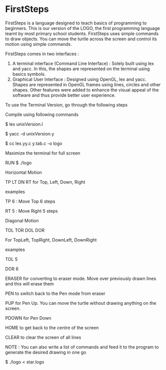 # FirstSteps
FirstSteps is a language designed to teach basics of programming to beginners. This is our version of the LOGO, the first programming language learnt by most primary school students. FirstSteps uses simple commands to draw objects. You can move the turtle across the screen and control its motion using simple commands.

FirstSteps comes in two interfaces : 

1. A terminal interface (Command Line Interface) : Solely built using lex and yacc. In this, the shapes are represented on the terminal using basics symbols.
2. Graphical User Interface : Designed using OpenGL, lex and yacc. Shapes are represented in OpenGL frames using lines, circles and other shapes. Other features were added to enhance the visual appeal of the software and thus provide better user experience. 


To use the Terminal Version, go through the following steps

Compile using following commands

$ lex unixVersion.l

$ yacc -d unixVersion.y

$ cc lex.yy.c y.tab.c -o logo


Maximize the terminal for full screen

RUN $ ./logo

Horizontal Motion

TP LT DN RT for Top, Left, Down, Right

examples

TP 6 : Move Top 6 steps

RT 5 : Move Right 5 steps

Diagonal Motion

TOL TOR DOL DOR

For TopLeft, TopRight, DownLeft, DownRight

examples

TOL 5

DOR 6


ERASER for converting to eraser mode. Move over previously drawn lines and this will erase them

PEN to switch back to the Pen mode from eraser

PUP for Pen Up. You can move the turtle without drawing anything on the screen.

PDOWN for Pen Down

HOME to get back to the centre of the screen

CLEAR to clear the screen of all lines


NOTE : You can also write a list of commands and feed it to the program to generate the desired drawing in one go

$ ./logo < star.logo
